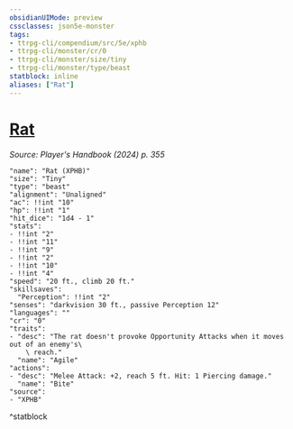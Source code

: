 ```yaml
---
obsidianUIMode: preview
cssclasses: json5e-monster
tags:
- ttrpg-cli/compendium/src/5e/xphb
- ttrpg-cli/monster/cr/0
- ttrpg-cli/monster/size/tiny
- ttrpg-cli/monster/type/beast
statblock: inline
aliases: ["Rat"]
---
```

# [Rat](Mechanics/bestiary/beast/rat-xphb.md)
*Source: Player's Handbook (2024) p. 355*  

```statblock
"name": "Rat (XPHB)"
"size": "Tiny"
"type": "beast"
"alignment": "Unaligned"
"ac": !!int "10"
"hp": !!int "1"
"hit_dice": "1d4 - 1"
"stats":
- !!int "2"
- !!int "11"
- !!int "9"
- !!int "2"
- !!int "10"
- !!int "4"
"speed": "20 ft., climb 20 ft."
"skillsaves":
  "Perception": !!int "2"
"senses": "darkvision 30 ft., passive Perception 12"
"languages": ""
"cr": "0"
"traits":
- "desc": "The rat doesn't provoke Opportunity Attacks when it moves out of an enemy's\
    \ reach."
  "name": "Agile"
"actions":
- "desc": "Melee Attack: +2, reach 5 ft. Hit: 1 Piercing damage."
  "name": "Bite"
"source":
- "XPHB"
```
^statblock